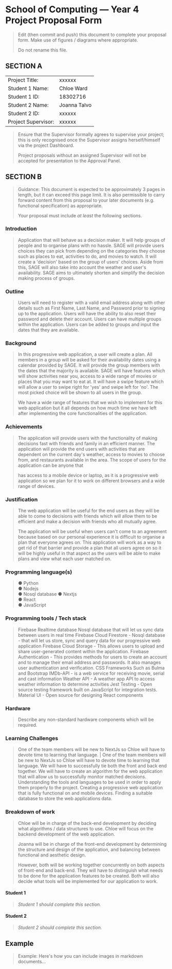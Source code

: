 # School of Computing &mdash; Year 4 Project Proposal Form

> Edit (then commit and push) this document to complete your proposal form.
> Make use of figures / diagrams where appropriate.
>
> Do not rename this file.

## SECTION A

|                     |                   |
|---------------------|-------------------|
|Project Title:       | xxxxxx            |
|Student 1 Name:      | Chloe Ward        |
|Student 1 ID:        | 18302716          |
|Student 2 Name:      | Joanna Talvo      |
|Student 2 ID:        | xxxxxx            |
|Project Supervisor:  | xxxxxx            |

> Ensure that the Supervisor formally agrees to supervise your project; this is only recognised once the
> Supervisor assigns herself/himself via the project Dashboard.
>
> Project proposals without an assigned
> Supervisor will not be accepted for presentation to the Approval Panel.

## SECTION B

> Guidance: This document is expected to be approximately 3 pages in length, but it can exceed this page limit.
> It is also permissible to carry forward content from this proposal to your later documents (e.g. functional
> specification) as appropriate.
>
> Your proposal must include *at least* the following sections.


### Introduction

> Application that will behave as a decision maker. It will help groups
> of people and to organise plans with no hassle. SAGE will provide
> users choices they can pick from depending on the categories they
> choose such as places to eat, activities to do, and movies to watch.
> It will create a 'decision' based on the group of users\' choices.
> Aside from this, SAGE will also take into account the weather and
> user's availability. SAGE aims to ultimately shorten and simplify the
> decision making process of groups.

### Outline

> Users will need to register with a valid email address along with
> other details such as First Name, Last Name, and Password prior to
> signing up to the application. Users will have the ability to also
> reset their password and delete their account. Users can have multiple
> groups within the application. Users can be added to groups and input
> the dates that they are available.

### Background

> In this progressive web application, a user will create a plan. All
> members in a group will be asked for their availability dates using a
> calendar provided by SAGE. It will provide the group members with the
> dates that the majority is available. SAGE will have features which
> will show activities near you, access to a wide range of movies or
> places that you may want to eat at. It will have a swipe feature which
> will allow a user to swipe right for 'yes' and swipe left for 'no'.
> The most picked choice will be shown to all users in the group.
>
> We have a wide range of features that we wish to implement for this
> web application but it all depends on how much time we have left after
> implementing the core functionalities of the application.

### Achievements

> The application will provide users with the functionality of making
> decisions fast with friends and family in an efficient manner. The
> application will provide the end users with activities that are
> dependent on the current day\'s weather, access to movies to choose
> from, and restaurants available in the area. The scope of users for
> the application can be anyone that
>
> has access to a mobile device or laptop, as it is a progressive web
> application so we plan for it to work on different browsers and a wide
> range of devices.


### Justification

> The web application will be useful for the end users as they will be
> able to come to decisions with friends which will allow them to be
> efficient and make a decision with friends who all mutually agree.
>
> The application will be useful when users can't come to an agreement
> because based on our personal experience it is difficult to organise a
> plan that everyone agrees on. This application will work as a way to
> get rid of that barrier and provide a plan that all users agree on so
> it will be highly useful in that aspect as the users will be able to
> make plans and view what each user matched on.


### Programming language(s)


> ●  Python         
> ●  Nodejs         
> ●  Nosql database
> ●  Nextjs       
> ●  React          
> ●  JavaScript   

### Programming tools / Tech stack

> Firebase Realtime database
> Nosql database that will let us sync data between users in real time
> Firebase Cloud Firestore - Nosql database - that will let us store, sync and query data for our progressive web application
> Firebase Cloud Storage - This allows users to upload and share user-generated content within the application.
> Firebase Authentication - This provides methods for users to create an account and to manage their email address and passwords. It also manages user authentication and verification.
> CSS Frameworks Such as Bulma and Bootstrap
> IMDb-API - is a web service for receiving movie, serial and cast information
> Weather API - A weather app API to access weather information to determine activities 
> Jest Testing - Open source testing framework built on JavaScript for integration tests.
> Material UI - Open source for designing React components


### Hardware

> Describe any non-standard hardware components which will be required.

### Learning Challenges

> One of the team members will be new to NextJs so Chloe will have to devote time to learning that language.                                       |
> One of the team members will be new to NextJs so Chloe will have to devote time to learning that language.
> We will have to successfully tie both the front and back end together.
> We will have to create an algorithm for the web application that will allow us to successfully monitor matched decisions.
> Understanding the tools and languages to be used in order to apply them properly to the project.
> Creating a progressive web application that is fully functional on and mobile devices.
> Finding a suitable database to store the web applications data.

### Breakdown of work

> Chloe will be in charge of the back-end development by deciding what
> algorithms / data structures to use. Chloe will focus on the backend
> development of the web application.
>
> Joanna will be in charge of the front-end development by determining
> the structure and design of the application, and balancing between
> functional and aesthetic design.
>
> However, both will be working together concurrently on both aspects of
> front-end and back-end. They will have to distinguish what needs to be
> done for the application features to be created. Both will also decide
> what tools will be implemented for our application to work.

#### Student 1

> *Student 1 should complete this section.*

#### Student 2

> *Student 2 should complete this section.*

## Example

> Example: Here's how you can include images in markdown documents...

